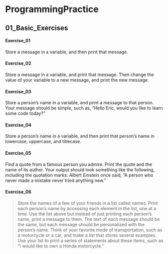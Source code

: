 # ProgrammingPractice

## 01_Basic_Exercises
#### Exercise_01
Store a message in a variable, and then print that message.
#### Exercise_02
Store a message in a variable, and print that message.
Then change the value of your variable to a new message, and print the new message.
#### Exercise_03
Store a person’s name in a variable, and print a message to that person. Your message should be simple, such as, “Hello Eric, 
would you like to learn some code today?”
#### Exercise_04
Store a person’s name in a variable, and then print that person’s name in lowercase, uppercase, and titlecase.
#### Exercise_05
Find a quote from a famous person you admire. Print the quote and the name of its author. 
Your output should look something like the following, including the quotation marks:
Albert Einstein once said, “A person who never made a mistake never tried anything new.”
#### Exercise_06
>Store the names of a few of your friends in a list called names. 
>Print each person’s name by accessing each element in the list, one at a time.
>Use the list above but instead of just printing each person’s name, print a message to them. 
>The text of each message should be the same, but each message should be personalized with the person’s name.
>Think of your favorite mode of transportation, such as a motorcycle or a car, and make a list that stores several examples. 
>Use your list to print a series of statements about these items, such as “I would like to own a Honda motorcycle.”